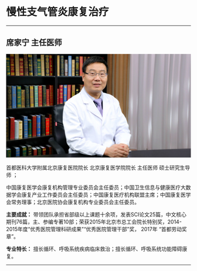# 慢性支气管炎康复治疗

---

## 席家宁 主任医师

![1679226026130](image/c04_041/1679226026130.png)

首都医科大学附属北京康复医院院长 北京康复医学院院长 主任医师 硕士研究生导师 ；

中国康复医学会康复机构管理专业委员会主任委员；中国卫生信息与健康医疗大数据学会康复产业工作委员会主任委员；中国康复医疗机构联盟主席；中国康复医学会常务理事；北京医院协会康复机构专业委员会主任委员。


**主要成就：** 带领团队承担省部级以上课题十余项，发表SCI论文25篇，中文核心期刊76篇，主、参编专著10部；荣获2015年北京市总工会院长特别奖，2014-2015年度“优秀医院管理科研成果”“优秀医院管理干部”奖， 2017年 “首都劳动奖章”。


**专业特长：** 擅长循环、呼吸系统疾病临床救治；擅长循环、呼吸系统功能障碍康复。

---
